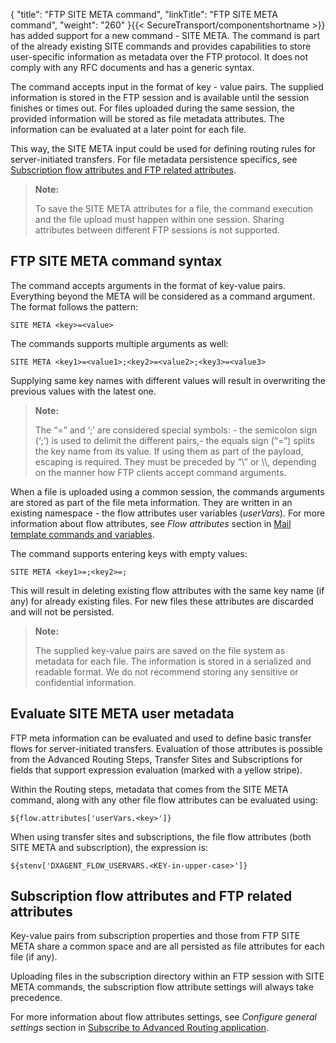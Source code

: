 {
    "title": "FTP SITE META command",
    "linkTitle": "FTP SITE META command",
    "weight": "260"
}{{< SecureTransport/componentshortname  >}} has added support for a new command - SITE META. The command is part of the already existing SITE commands and provides capabilities to store user-specific information as metadata over the FTP protocol. It does not comply with any RFC documents and has a generic syntax.

The command accepts input in the format of key - value pairs. The supplied information is stored in the FTP session and is available until the session finishes or times out. For files uploaded during the same session, the provided information will be stored as file metadata attributes. The information can be evaluated at a later point for each file.

This way, the SITE META input could be used for defining routing rules for server-initiated transfers. For file metadata persistence specifics, see [Subscription flow attributes and FTP related attributes](#Subscrip).

> **Note:**
>
> To save the SITE META attributes for a file, the command execution and the file upload must happen within one session. Sharing attributes between different FTP sessions is not supported.

## FTP SITE META command syntax

The command accepts arguments in the format of key-value pairs. Everything beyond the META will be considered as a command argument. The format follows the pattern:


    SITE META <key>=<value>

The commands supports multiple arguments as well:


    SITE META <key1>=<value1>;<key2>=<value2>;<key3>=<value3>

Supplying same key names with different values will result in overwriting the previous values with the latest one.

> **Note:**
>
> The “=” and ‘;’ are considered special symbols: - the semicolon sign (‘;’) is used to delimit the different pairs,- the equals sign (“=”) splits the key name from its value. If using them as part of the payload, escaping is required. They must be preceded by “\\” or \\\\, depending on the manner how FTP clients accept command arguments.

When a file is uploaded using a common session, the commands arguments are stored as part of the file meta information. They are written in an existing namespace - the flow attributes user variables (*userVars*). For more information about flow attributes, see *Flow attributes* section in [Mail template commands and variables](../../t_st_mailtemplates/c_st_mail_template_commands_variables).

The command supports entering keys with empty values:


    SITE META <key1>=;<key2>=;

This will result in deleting existing flow attributes with the same key name (if any) for already existing files. For new files these attributes are discarded and will not be persisted.

> **Note:**
>
> The supplied key-value pairs are saved on the file system as metadata for each file. The information is stored in a serialized and readable format. We do not recommend storing any sensitive or confidential information.

## Evaluate SITE META user metadata

FTP meta information can be evaluated and used to define basic transfer flows for server-initiated transfers. Evaluation of those attributes is possible from the Advanced Routing Steps, Transfer Sites and Subscriptions for fields that support expression evaluation (marked with a yellow stripe).

Within the Routing steps, metadata that comes from the SITE META command, along with any other file flow attributes can be evaluated using:


    ${flow.attributes['userVars.<key>']}

When using transfer sites and subscriptions, the file flow attributes (both SITE META and subscription), the expression is:


    ${stenv['DXAGENT_FLOW_USERVARS.<KEY-in-upper-case>']}

<span id="Subscrip"></span>

## Subscription flow attributes and FTP related attributes

Key-value pairs from subscription properties and those from FTP SITE META share a common space and are all persisted as file attributes for each file (if any).

Uploading files in the subscription directory within an FTP session with SITE META commands, the subscription flow attribute settings will always take precedence.

For more information about flow attributes settings, see *Configure general settings* section in [Subscribe to Advanced Routing application](../../../c_st_advanced_routing/c_st_configuration/t_st_subscribe_advanced_routing_application).

